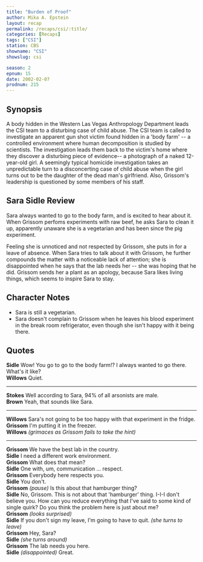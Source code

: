 ```yaml
---
title: "Burden of Proof"
author: Mika A. Epstein
layout: recap
permalink: /recaps/csi/:title/
categories: [Recaps]
tags: ["CSI"]
station: CBS
showname: "CSI"
showslug: csi

season: 2  
epnum: 15
date: 2002-02-07
prodnum: 215  
---
```


## Synopsis

A body hidden in the Western Las Vegas Anthropology Department leads the CSI team to a disturbing case of child abuse. The CSI team is called to investigate an apparent gun shot victim found hidden in a 'body farm' -- a controlled environment where human decomposition is studied by scientists. The investigation leads them back to the victim's home where they discover a disturbing piece of evidence-- a photograph of a naked 12-year-old girl. A seemingly typical homicide investigation takes an unpredictable turn to a disconcerting case of child abuse when the girl turns out to be the daughter of the dead man's girlfriend. Also, Grissom's leadership is questioned by some members of his staff.

## Sara Sidle Review

Sara always wanted to go to the body farm, and is excited to hear about it. When Grissom perfoms experiments with raw beef, he asks Sara to clean it up, apparently unaware she is a vegetarian and has been since the pig experiment. 

Feeling she is unnoticed and not respected by Grissom, she puts in for a leave of absence. When Sara tries to talk about it with Grissom, he further compounds the matter with a noticeable lack of attention; she is disappointed when he says that the lab needs her -- she was hoping that he did. Grissom sends her a plant as an apology, because Sara likes living things, which seems to inspire Sara to stay.

## Character Notes

* Sara is still a vegetarian.  
* Sara doesn't complain to Grissom when he leaves his blood experiment in the break room refrigerator, even though she isn't happy with it being there.

## Quotes

**Sidle** Wow! You go to go to the body farm!? I always wanted to go there. What's it like?  
**Willows** Quiet.  

- - -

**Stokes** Well according to Sara, 94% of all arsonists are male.  
**Brown** Yeah, that sounds like Sara.  

- - -

**Willows** Sara's not going to be too happy with that experiment in the fridge.  
**Grissom** I'm putting it in the freezer.  
**Willows** _(grimaces as Grissom fails to take the hint)_  

- - -

**Grissom** We have the best lab in the country.  
**Sidle** I need a different work environment.  
**Grissom** What does that mean?  
**Sidle** One with, um, communication ... respect.  
**Grissom** Everybody here respects you.  
**Sidle** You don't.  
**Grissom** _(pause)_ Is this about that hamburger thing?  
**Sidle** No, Grissom. This is not about that 'hamburger' thing. I-I-I don't believe you. How can you reduce everything that I've said to some kind of single quirk? Do you think the problem here is just about me?  
**Grissom** _(looks surprised)_  
**Sidle** If you don't sign my leave, I'm going to have to quit. _(she turns to leave)_  
**Grissom** Hey, Sara?  
**Sidle** _(she turns around)_  
**Grissom** The lab needs you here.  
**Sidle** _(disappointed)_ Great.

